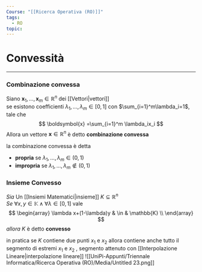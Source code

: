 ```yaml
---
Course: "[[Ricerca Operativa (RO)]]"
tags:
  - RO
topic:
---
```



# Convessità
---

### Combinazione convessa

Siano $\boldsymbol{x}_1,\dots,\boldsymbol{x}_m \in \mathbb{R}^n$ dei [[Vettori|vettori]]  
se esistono coefficienti $\lambda_1,\dots,\lambda_m \in [0,1]$ con $\sum_{i=1}^m\lambda_i=1$, tale che$$
\boldsymbol{x} =\sum_{i=1}^m \lambda_ix_i
$$Allora un vettore $\boldsymbol{x} \in \mathbb{R}^n$ è detto **combinazione convessa** 

la combinazione convessa è detta
- **propria** se $\lambda_1,\dots,\lambda_m \in (0,1)$
- **impropria** se $\lambda_1,\dots,\lambda_m \not\in (0,1)$

### Insieme Convesso
_Sia_ Un [[Insiemi Matematici|insieme]] $K \subseteq \mathbb{R}^n$  
_Se_ $\forall x,y   \in   \mathbb{K}  \land \forall \lambda \in [0,1]$ vale $$
\begin{array}
\lambda x+(1-\lambda)y   & \in &    \mathbb{K}  \\
\end{array}
$$_allora_ $K$ è detto **convesso**

in pratica se $K$ contiene due punti $x_1$ e $x_2$ allora contiene anche tutto il segmento di estremi $x_1$ e $x_2$ , segmento attenuto con [[Interpolazione Lineare|interpolazione lineare]]
![[UniPi-Appunti/Triennale Informatica/Ricerca Operativa (RO)/Media/Untitled 23.png]]

